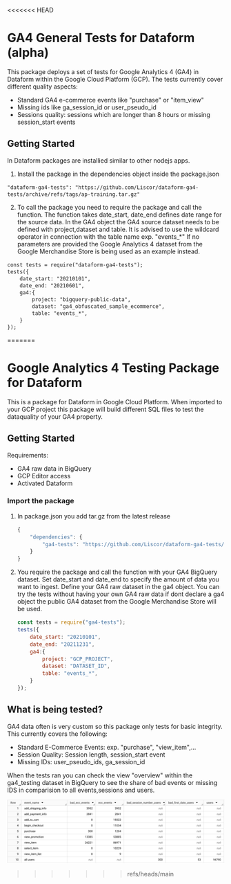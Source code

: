 <<<<<<< HEAD
# GA4 General Tests for Dataform (alpha)
This package deploys a set of tests for Google Analytics 4 (GA4) in Dataform within the Google Cloud Platform (GCP).
The tests currently cover different quality aspects:
- Standard GA4 e-commerce events like "purchase" or "item_view"
- Missing ids like ga_session_id or user_pseudo_id
- Sessions quality: sessions which are longer than 8 hours or missing session_start events
## Getting Started
In Dataform packages are installied similar to other nodejs apps.

1. Install the package in the dependencies object inside the package.json 
```
"dataform-ga4-tests": "https://github.com/Liscor/dataform-ga4-tests/archive/refs/tags/ap-training.tar.gz"
```
2. To call the package you need to require the package and call the function. The function takes date_start, date_end defines date range for the source data. In the GA4 object the GA4 source dataset needs to be defined with project,dataset and table. It is advised to use the wildcard operator in connection with the table name exp. "events_*"
If no parameters are provided the Google Analytics 4 dataset from the Google Merchandise Store is being used as an example instead. 
```
const tests = require("dataform-ga4-tests");
tests({
    date_start: "20210101",
    date_end: "20210601",
    ga4:{
        project: "bigquery-public-data",
        dataset: "ga4_obfuscated_sample_ecommerce",
        table: "events_*",
    }
});
```

=======
# Google Analytics 4 Testing Package for Dataform
This is a package for Dataform in Google Cloud Platform. When imported to your GCP project this package will build different SQL files to test the dataquality of your GA4 property.  

## Getting Started
Requirements: 
- GA4 raw data in BigQuery
- GCP Editor access
- Activated Dataform 

### Import the package 
1. In package.json you add tar.gz from the latest release
    ``` javascript
    {
        "dependencies": {
            "ga4-tests": "https://github.com/Liscor/dataform-ga4-tests/archive/refs/tags/ap-training.tar.gz"
        }
    }
    ```
1. You require the package and call the function with your GA4 BigQuery dataset. Set date_start and date_end to specify the amount of data you want to ingest. Define your GA4 raw dataset in the ga4 object.
You can try the tests without having your own GA4 raw data if dont declare a ga4 object the public GA4 dataset from the Google Merchandise Store will be used.
    ``` javascript
    const tests = require("ga4-tests");
    tests({
        date_start: "20210101",
        date_end: "20211231",
        ga4:{
            project: "GCP_PROJECT",
            dataset: "DATASET_ID",
            table: "events_*",
        }
    });
    ```
## What is being tested?
GA4 data often is very custom so this package only tests for basic integrity. This currently covers the following:
- Standard E-Commerce Events: exp. "purchase", "view_item",...
- Session Quality: Session length, session_start event
- Missing IDs: user_pseudo_ids, ga_session_id

When the tests ran you can check the view "overview" within the ga4_testing dataset in BigQuery to see the share of bad events or missing IDS in comparision to all events,sessions and users.

![Overview](overview.png)
>>>>>>> refs/heads/main

